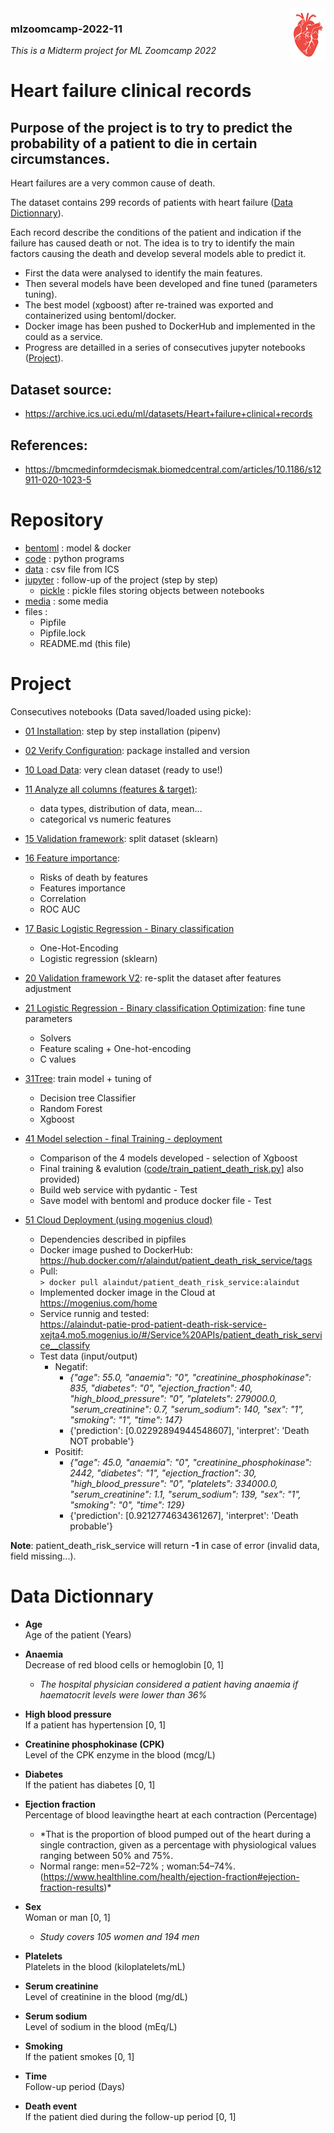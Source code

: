 <img align="right" src="media/heart.png">

### mlzoomcamp-2022-11
*This is a Midterm project for ML Zoomcamp 2022*

# Heart failure clinical records

## Purpose of the project is to try to predict the probability of a patient to die in certain circumstances.

Heart failures are a very common cause of death.

The dataset contains 299 records of patients with heart failure ([Data Dictionnary](#data-dictionnary)). 

Each record describe the conditions of the patient and indication if the failure has caused death or not.
The idea is to try to identify the main factors causing the death and develop several models able to predict it.

- First the data were analysed to identify the main features.
- Then several models have been developed and fine tuned (parameters tuning).
- The best model (xgboost) after re-trained was exported and containerized using bentoml/docker.
- Docker image has been pushed to DockerHub and implemented in the could as a service.
- Progress are detailled in a series of consecutives jupyter notebooks ([Project](#project)). 

## Dataset source: 
- https://archive.ics.uci.edu/ml/datasets/Heart+failure+clinical+records 

## References:
- https://bmcmedinformdecismak.biomedcentral.com/articles/10.1186/s12911-020-1023-5


 

# Repository
- [bentoml](/bentoml/) :  model & docker
- [code](/code/) : python programs
- [data](/data/) : csv file from ICS
- [jupyter](/jupyter/) : follow-up of the project (step by step)
    - [pickle](/jupyter/pickle/) : pickle files storing objects between notebooks
- [media](/media/) : some media
- files : 
    - Pipfile
    - Pipfile.lock 
    - README.md (this file)


# Project
Consecutives notebooks (Data saved/loaded using picke):

- [01 Installation](/jupyter/01%20installation.md): step by step installation (pipenv)

- [02 Verify Configuration](/jupyter/02%20Verify%20Configuration.ipynb): package installed and version 
    
- [10 Load Data](jupyter/10%20Load%20Data.ipynb): very clean dataset (ready to use!)

- [11 Analyze all columns (features & target)](jupyter/11%20Analyze%20all%20columns%20(features%20&%20target).ipynb): 
    - data types, distribution of data, mean...
    - categorical vs numeric features    

- [15 Validation framework](jupyter/15%20Validation%20framework.ipynb): split dataset (sklearn)

- [16 Feature importance](jupyter/16%20Feature%20importance.ipynb): 
    - Risks of death by features
    - Features importance
    - Correlation
    - ROC AUC    

- [17 Basic Logistic Regression - Binary classification](jupyter/17%20Basic%20Logistic%20Regression%20-%20Binary%20classification.ipynb)
    - One-Hot-Encoding
    - Logistic regression (sklearn)     

- [20 Validation framework V2](jupyter/20%20Validation%20framework%20V2.ipynb): re-split the dataset after features adjustment    


- [21 Logistic Regression - Binary classification Optimization](jupyter/21%20Logistic%20Regression%20-%20Binary%20classification%20Optimization.ipynb): fine tune parameters
    - Solvers
    - Feature scaling + One-hot-encoding
    - C values

- [31Tree](jupyter/31Tree.ipynb): train model + tuning of
    - Decision tree Classifier
    - Random Forest
    - Xgboost   

- [41 Model selection - final Training - deployment](jupyter/41%20Model%20selection%20-%20final%20Training%20-%20deployment.ipynb)
    - Comparison of the 4 models developed - selection of Xgboost
    - Final training & evalution ([code/train_patient_death_risk.py](code/train_patient_death_risk.py)] also provided)
    - Build web service with pydantic - Test 
    - Save model with bentoml and produce docker file - Test   

- [51 Cloud Deployment (using mogenius cloud)](jupyter/51%20Cloud%20Deployment%20(using%20mogenius%20cloud).ipynb)
    - Dependencies described in pipfiles 
    - Docker image pushed to DockerHub:       
        https://hub.docker.com/r/alaindut/patient_death_risk_service/tags
    - Pull:      
        ```> docker pull alaindut/patient_death_risk_service:alaindut```
    - Implemented docker image in the Cloud at https://mogenius.com/home
    - Service runnig and tested:      
        https://alaindut-patie-prod-patient-death-risk-service-xejta4.mo5.mogenius.io/#/Service%20APIs/patient_death_risk_service__classify
    - Test data (input/output)
    	- Negatif: 
    		- *{"age": 55.0, "anaemia": "0", "creatinine_phosphokinase": 835, "diabetes": "0", "ejection_fraction": 40, "high_blood_pressure": "0", "platelets": 279000.0, "serum_creatinine": 0.7, "serum_sodium": 140, "sex": "1", "smoking": "1", "time": 147}*
    		- {'prediction': [0.02292894944548607], 'interpret': 'Death NOT probable'}
    	- Positif: 
    		- *{"age": 45.0, "anaemia": "0", "creatinine_phosphokinase": 2442, "diabetes": "1", "ejection_fraction": 30, "high_blood_pressure": "0", "platelets": 334000.0, "serum_creatinine": 1.1, "serum_sodium": 139, "sex": "1", "smoking": "0", "time": 129}*
    		- {'prediction': [0.9212774634361267], 'interpret': 'Death probable'}

**Note**: patient_death_risk_service will return **-1** in case of error (invalid data, field missing...).


# Data Dictionnary

- **Age**     	
Age of the patient (Years)

- **Anaemia**  
Decrease of red blood cells or hemoglobin [0, 1] 
   - *The hospital physician considered a patient having anaemia if haematocrit levels were lower than 36%*

- **High blood pressure**  	
If a patient has hypertension [0, 1]	

- **Creatinine phosphokinase (CPK)**  
Level of the CPK enzyme in the blood (mcg/L)
	 	 	 
- **Diabetes**  	
If the patient has diabetes	[0, 1]

- **Ejection fraction**  	
Percentage of blood leavingthe heart at each contraction (Percentage)
    - *That is the proportion of blood pumped out of the heart during a single contraction, given as a percentage with physiological values ranging between 50% and 75%.
    - Normal range: men=52–72% ; woman:54–74%. (https://www.healthline.com/health/ejection-fraction#ejection-fraction-results)* 

- **Sex**  
Woman or man [0, 1]
    - *Study covers 105 women and 194 men*

- **Platelets**  
Platelets in the blood (kiloplatelets/mL)

- **Serum creatinine**  	
Level of creatinine in the blood (mg/dL)	

- **Serum sodium**  	
Level of sodium in the blood (mEq/L)  

- **Smoking**  
If the patient smokes [0, 1]	

- **Time**  	
Follow-up period (Days)   

- **Death event**  
If the patient died during the follow-up period	[0, 1]



